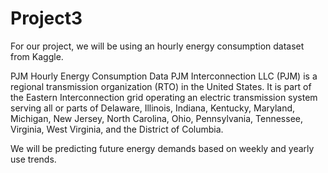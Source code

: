 # Project3
For our project, we will be using an hourly energy consumption dataset from Kaggle. 

PJM Hourly Energy Consumption Data
PJM Interconnection LLC (PJM) is a regional transmission organization (RTO) in the United States. It is part of the Eastern Interconnection grid operating an electric transmission system serving all or parts of Delaware, Illinois, Indiana, Kentucky, Maryland, Michigan, New Jersey, North Carolina, Ohio, Pennsylvania, Tennessee, Virginia, West Virginia, and the District of Columbia.

We will be predicting future energy demands based on weekly and yearly use trends.



